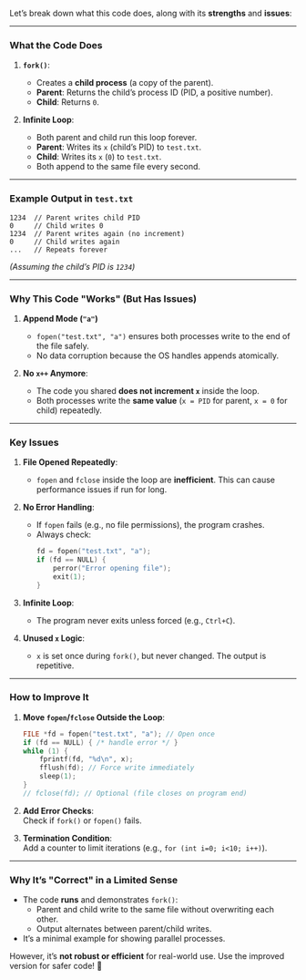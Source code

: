 Let’s break down what this code does, along with its **strengths** and **issues**:

---

### **What the Code Does**
1. **`fork()`**:  
   - Creates a **child process** (a copy of the parent).  
   - **Parent**: Returns the child’s process ID (PID, a positive number).  
   - **Child**: Returns `0`.  

2. **Infinite Loop**:  
   - Both parent and child run this loop forever.  
   - **Parent**: Writes its `x` (child’s PID) to `test.txt`.  
   - **Child**: Writes its `x` (`0`) to `test.txt`.  
   - Both append to the same file every second.  

---

### **Example Output in `test.txt`**
```
1234  // Parent writes child PID
0     // Child writes 0
1234  // Parent writes again (no increment)
0     // Child writes again
...   // Repeats forever
```
*(Assuming the child’s PID is `1234`)*  

---

### **Why This Code "Works" (But Has Issues)**
1. **Append Mode (`"a"`)**  
   - `fopen("test.txt", "a")` ensures both processes write to the end of the file safely.  
   - No data corruption because the OS handles appends atomically.  

2. **No `x++` Anymore**:  
   - The code you shared **does not increment `x`** inside the loop.  
   - Both processes write the **same value** (`x = PID` for parent, `x = 0` for child) repeatedly.  

---

### **Key Issues**
1. **File Opened Repeatedly**:  
   - `fopen` and `fclose` inside the loop are **inefficient**. This can cause performance issues if run for long.  

2. **No Error Handling**:  
   - If `fopen` fails (e.g., no file permissions), the program crashes.  
   - Always check:  
     ```c
     fd = fopen("test.txt", "a");
     if (fd == NULL) { 
         perror("Error opening file"); 
         exit(1); 
     }
     ```

3. **Infinite Loop**:  
   - The program never exits unless forced (e.g., `Ctrl+C`).  

4. **Unused `x` Logic**:  
   - `x` is set once during `fork()`, but never changed. The output is repetitive.  

---

### **How to Improve It**
1. **Move `fopen`/`fclose` Outside the Loop**:  
   ```c
   FILE *fd = fopen("test.txt", "a"); // Open once
   if (fd == NULL) { /* handle error */ }
   while (1) {
       fprintf(fd, "%d\n", x);
       fflush(fd); // Force write immediately
       sleep(1);
   }
   // fclose(fd); // Optional (file closes on program end)
   ```

2. **Add Error Checks**:  
   Check if `fork()` or `fopen()` fails.  

3. **Termination Condition**:  
   Add a counter to limit iterations (e.g., `for (int i=0; i<10; i++)`).  

---

### **Why It’s "Correct" in a Limited Sense**  
- The code **runs** and demonstrates `fork()`:  
  - Parent and child write to the same file without overwriting each other.  
  - Output alternates between parent/child writes.  
- It’s a minimal example for showing parallel processes.  

However, it’s **not robust or efficient** for real-world use. Use the improved version for safer code! 🔧